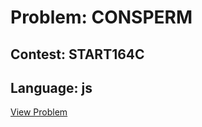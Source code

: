# Problem: CONSPERM

## Contest: START164C

## Language: js

[View Problem](https://www.codechef.com/START164C/problems/CONSPERM)